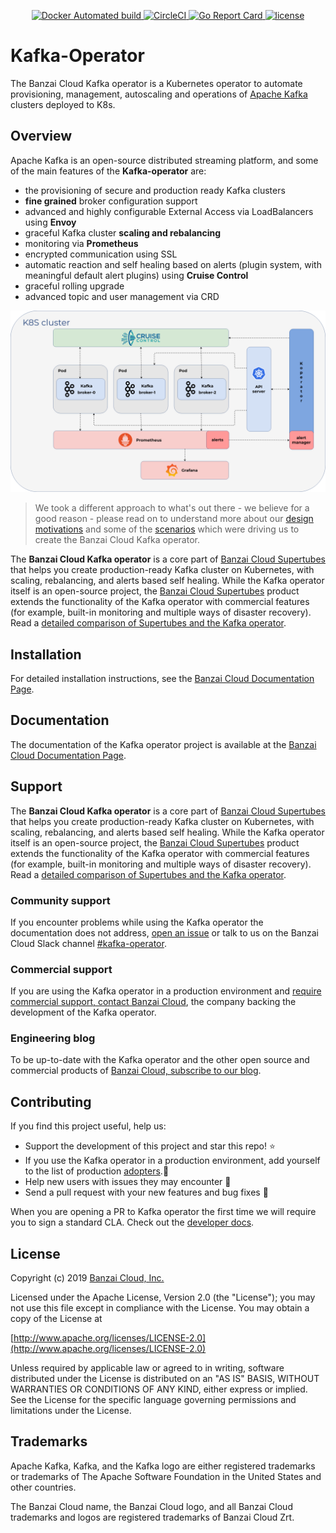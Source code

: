 <p align="center">

  <a href="https://hub.docker.com/r/banzaicloud/kafka-operator/">
    <img src="https://img.shields.io/docker/cloud/automated/banzaicloud/kafka-operator.svg" alt="Docker Automated build">
  </a>

  <a href="https://circleci.com/gh/banzaicloud/kafka-operator">
    <img src="https://circleci.com/gh/banzaicloud/kafka-operator/tree/master.svg?style=shield" alt="CircleCI">
  </a>

  <a href="https://goreportcard.com/report/github.com/banzaicloud/kafka-operator">
    <img src="https://goreportcard.com/badge/github.com/banzaicloud/kafka-operator" alt="Go Report Card">
  </a>

  <a href="https://github.com/banzaicloud/kafka-operator/">
    <img src="https://img.shields.io/badge/license-Apache%20v2-orange.svg" alt="license">
  </a>

</p>

# Kafka-Operator

The Banzai Cloud Kafka operator is a Kubernetes operator to automate provisioning, management, autoscaling and operations of [Apache Kafka](https://kafka.apache.org) clusters deployed to K8s.

## Overview

Apache Kafka is an open-source distributed streaming platform, and some of the main features of the **Kafka-operator** are:

- the provisioning of secure and production ready Kafka clusters
- **fine grained** broker configuration support
- advanced and highly configurable External Access via LoadBalancers using **Envoy**
- graceful Kafka cluster **scaling and rebalancing**
- monitoring via **Prometheus**
- encrypted communication using SSL
- automatic reaction and self healing based on alerts (plugin system, with meaningful default alert plugins) using **Cruise Control**
- graceful rolling upgrade
- advanced topic and user management via CRD

![Kafka-operator architecture](docs/img/kafka-operator-arch.png)

>We took a different approach to what's out there - we believe for a good reason - please read on to understand more about our [design motivations](docs/features.md) and some of the [scenarios](docs/scenarios.md) which were driving us to create the Banzai Cloud Kafka operator.

The **Banzai Cloud Kafka operator** is a core part of [Banzai Cloud Supertubes](https://banzaicloud.com/products/supertubes/) that helps you create production-ready Kafka cluster on Kubernetes, with scaling, rebalancing, and alerts based self healing. While the Kafka operator itself is an open-source project, the [Banzai Cloud Supertubes](https://banzaicloud.com/products/supertubes/) product extends the functionality of the Kafka operator with commercial features (for example, built-in monitoring and multiple ways of disaster recovery). Read a [detailed comparison of Supertubes and the Kafka operator](https://banzaicloud.com/docs/supertubes/kafka-operator-supertubes-feature-comparison/).

## Installation

For detailed installation instructions, see the [Banzai Cloud Documentation Page](https://banzaicloud.com/docs/supertubes/kafka-operator/install-kafka-operator/).

## Documentation

The documentation of the Kafka operator project is available at the [Banzai Cloud Documentation Page](https://banzaicloud.com/docs/supertubes/kafka-operator/).

## Support

The **Banzai Cloud Kafka operator** is a core part of [Banzai Cloud Supertubes](https://banzaicloud.com/products/supertubes/) that helps you create production-ready Kafka cluster on Kubernetes, with scaling, rebalancing, and alerts based self healing. While the Kafka operator itself is an open-source project, the [Banzai Cloud Supertubes](https://banzaicloud.com/products/supertubes/) product extends the functionality of the Kafka operator with commercial features (for example, built-in monitoring and multiple ways of disaster recovery). Read a [detailed comparison of Supertubes and the Kafka operator](https://banzaicloud.com/docs/supertubes/kafka-operator-supertubes-feature-comparison/).

### Community support

If you encounter problems while using the Kafka operator the documentation does not address, [open an issue](https://github.com/banzaicloud/kafka-operator/issues) or talk to us on the Banzai Cloud Slack channel [#kafka-operator](https://pages.banzaicloud.com/invite-slack).

### Commercial support

If you are using the Kafka operator in a production environment and [require commercial support, contact Banzai Cloud](https://banzaicloud.com/contact/), the company backing the development of the Kafka operator.

### Engineering blog

To be up-to-date with the Kafka operator and the other open source and commercial products of [Banzai Cloud, subscribe to our blog](https://pages.banzaicloud.com/sign-up-for-the-banzai-cloud-newsletter/).

## Contributing

If you find this project useful, help us:

- Support the development of this project and star this repo! :star:
- If you use the Kafka operator in a production environment, add yourself to the list of production [adopters](https://github.com/banzaicloud/kafka-operator/blob/master/ADOPTERS.md).:metal: <br>
- Help new users with issues they may encounter :muscle:
- Send a pull request with your new features and bug fixes :rocket:

When you are opening a PR to Kafka operator the first time we will require you to sign a standard CLA. Check out the [developer docs](docs/developer.md).

## License

Copyright (c) 2019 [Banzai Cloud, Inc.](https://banzaicloud.com)

Licensed under the Apache License, Version 2.0 (the "License");
you may not use this file except in compliance with the License.
You may obtain a copy of the License at

[http://www.apache.org/licenses/LICENSE-2.0](http://www.apache.org/licenses/LICENSE-2.0)

Unless required by applicable law or agreed to in writing, software
distributed under the License is distributed on an "AS IS" BASIS,
WITHOUT WARRANTIES OR CONDITIONS OF ANY KIND, either express or implied.
See the License for the specific language governing permissions and
limitations under the License.

## Trademarks

Apache Kafka, Kafka, and the Kafka logo are either registered trademarks or trademarks of The Apache Software Foundation in the United States and other countries.

The Banzai Cloud name, the Banzai Cloud logo, and all Banzai Cloud trademarks and logos are registered trademarks of Banzai Cloud Zrt.

